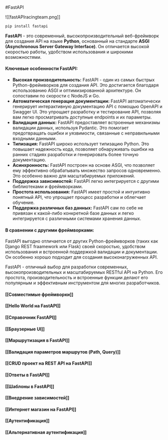 #FastAPI

![[fastAPIracingteam.png]]
```python
pip install fastapi
```
**FastAPI** - это современный, высокопроизводительный веб-фреймворк для создания API на языке **Python**, основанный на стандарте **ASGI (Asynchronous Server Gateway Interface)**. Он отличается высокой скоростью работы, удобством использования и широкими возможностями.
#### Ключевые особенности FastAPI:
- **Высокая производительность:** FastAPI - один из самых быстрых Python-фреймворков для создания API. Это достигается благодаря использованию ASGI и оптимизированной архитектуре. Он сопоставим по скорости с NodeJS и Go.
- **Автоматическая генерация документации:** FastAPI автоматически генерирует интерактивную документацию API с помощью OpenAPI и Swagger UI. Это упрощает разработку и тестирование API, позволяя вам легко просматривать доступные endpoints и их параметры.
- **Валидация данных:** FastAPI предоставляет встроенные механизмы валидации данных, используя Pydantic. Это помогает предотвращать ошибки и уязвимости, связанные с неправильными входными данными.
- **Типизация:** FastAPI широко использует типизацию Python. Это повышает надежность кода, позволяет обнаруживать ошибки на ранних стадиях разработки и генерировать более точную документацию.
- **Асинхронность:** FastAPI построен на основе ASGI, что позволяет ему эффективно обрабатывать множество запросов одновременно. Это особенно важно для масштабируемых приложений.
- **Поддержка зависимостей:** FastAPI легко интегрируется с другими библиотеками и фреймворками.
- **Простота использования:** FastAPI имеет простой и интуитивно понятный API, что упрощает процесс разработки и облегчает обучение.
- **Поддержка различных баз данных:** FastAPI сам по себе не привязан к какой-либо конкретной базе данных и легко интегрируется с различными системами хранения данных.
#### В сравнении с другими фреймворками:
FastAPI выгодно отличается от других Python-фреймворков (таких как Django REST fraamework или Flask) своей скоростью, удобством использования и встроенной поддержкой валидации и документации. Он особенно хорошо подходит для создания высоконагруженных API.

FastAPI - отличный выбор для разработки современных, высокопроизводительных и масштабируемых RESTful API на Python. Его простота, производительность и встроенные функции делают его популярным и эффективным инструментом для многих разработчиков.
#### [[Совместимые фреймворки]]
#### [[Hello World на FastAPI]]
#### [[Справочник FastAPI]]
#### [[Браузерные UI]]
#### [[Маршрутизация в FastAPI]]
#### [[Валидация параметров маршрутов (Path, Query)]]
#### [[CRUD проект на REST API на FastAPI]]
#### [[Ответы в FastAPI]]
#### [[Шаблоны в FastAPI]]
#### [[Внедрение зависимостей]]
#### [[Интернет магазин на FastAPI]]
#### [[Аутентификация]]
#### [[Альтернативная аутентификация]]